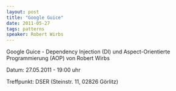 ```yaml
---
layout: post
title: "Google Guice"
date: 2011-05-27
tags: patterns
speaker: Robert Wirbs
---
```


Google Guice - Dependency Injection (DI) und Aspect-Orientierte Programmierung (AOP) von Robert Wirbs

Datum: 27.05.2011 - 19:00 uhr

Treffpunkt: DSER (Steinstr. 11, 02826 Görlitz)